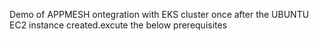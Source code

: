 Demo of APPMESH ontegration with EKS cluster
once after the UBUNTU EC2 instance created.excute the  below prerequisites 

